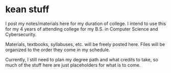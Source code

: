 # kean stuff
I post my notes/materials here for my duration of college. I intend to use this for my 4 years of attending college for my B.S. in Computer Science and Cybersecurity.

Materials, textbooks, syllabuses, etc. will be freely posted here. Files will be organized to the order they come in my schedule.

Currently, I still need to plan my degree path and what credits to take, so much of the stuff here are just placeholders for what is to come.
